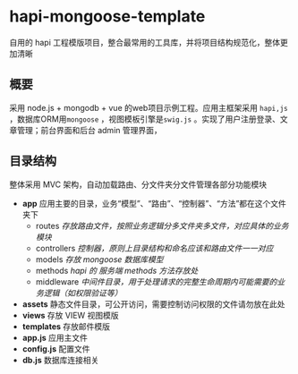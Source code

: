 # hapi-mongoose-template
自用的 hapi 工程模版项目，整合最常用的工具库，并将项目结构规范化，整体更加清晰

## 概要

采用 node.js + mongodb + vue 的web项目示例工程。应用主框架采用 `hapi,js` ，数据库ORM用`mongoose` ，视图模板引擎是`swig.js` 。实现了用户注册登录、文章管理；前台界面和后台 admin 管理界面，

## 目录结构

整体采用 MVC 架构，自动加载路由、分文件夹分文件管理各部分功能模块

+ **app**  应用主要的目录，业务“模型”、“路由”、“控制器”、“方法”都在这个文件夹下
  - routes   *存放路由文件，按照业务逻辑分多文件夹多文件，对应具体的业务模块*
  - controllers *控制器，原则上目录结构和命名应该和路由文件一一对应*
  - models  *存放 mongoose 数据库模型*
  - methods *hapi 的 服务端 methods 方法存放处*
  - middleware *中间件目录，用于处理请求的完整生命周期内可能需要的业务逻辑（如权限验证等）*
+ **assets**  静态文件目录，可公开访问，需要控制访问权限的文件请勿放在此处
+ **views**  存放 VIEW 视图模版
+ **templates**  存放邮件模版
+ **app.js**  应用主文件
+ **config.js**  配置文件
+ **db.js**  数据库连接相关